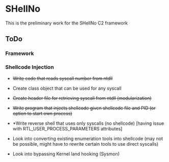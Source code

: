 # SHellNo
This is the preliminary work for the SHellNo C2 framework

## ToDo

### Framework

### Shellcode Injection
- ~~Write code that reads syscall number from ntdll~~

- Create class object that can be used for any syscall

- ~~Create header file for retrieving syscall from ntdll (modularization)~~

- ~~Write program that injects shellcode given shellcode file and PID (or option to start own process)~~

- *Write reverse shell that uses only syscalls (no shellcode) [having issue with RTL_USER_PROCESS_PARAMETERS attributes]

- Look into converting existing enumeration tools into shellcode (may not be possible, might have to rewrite certain tools to use direct syscalls)

- Look into bypassing Kernel land hooking (Sysmon)
